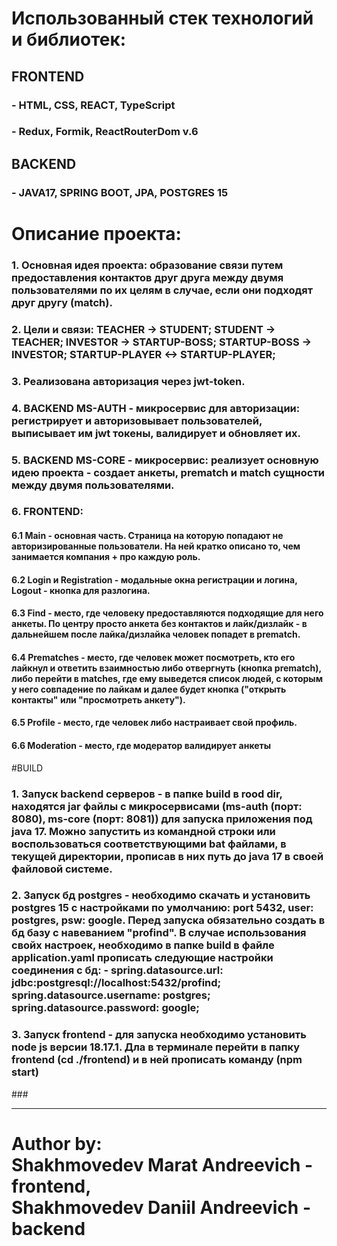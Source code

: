 # Использованный стек технологий и библиотек:

## FRONTEND

### - HTML, CSS, REACT, TypeScript

### - Redux, Formik, ReactRouterDom v.6

## BACKEND

### - JAVA17, SPRING BOOT, JPA, POSTGRES 15

# Описание проекта:

### 1. Основная идея проекта: образование связи путем предоставления контактов друг друга между двумя пользователями по их целям в случае, если они подходят друг другу (match).

### 2. Цели и связи: TEACHER -> STUDENT; STUDENT -> TEACHER; INVESTOR -> STARTUP-BOSS; STARTUP-BOSS -> INVESTOR; STARTUP-PLAYER <-> STARTUP-PLAYER; 

### 3. Реализована авторизация через jwt-token.

### 4. BACKEND MS-AUTH - микросервис для авторизации: регистрирует и авторизовывает пользователей, выписывает им jwt токены, валидирует и обновляет их.

### 5. BACKEND MS-CORE - микросервис: реализует основную идею проекта - создает анкеты, prematch и match сущности между двумя пользователями.

### 6. FRONTEND: 

#### 6.1 Main - основная часть. Страница на которую попадают не авторизированные пользователи. На ней кратко описано то, чем занимается компания + про каждую роль.

#### 6.2 Login и Registration - модальные окна регистрации и логина, Logout - кнопка для разлогина.

#### 6.3 Find - место, где человеку предоставляются подходящие для него анкеты. По центру просто анкета без контактов и лайк/дизлайк - в дальнейшем после лайка/дизлайка человек попадет в prematch.

#### 6.4 Prematches - место, где человек может посмотреть, кто его лайкнул и ответить взаимностью либо отвергнуть (кнопка prematch), либо перейти в matches, где ему выведется список людей, с которым у него совпадение по лайкам и далее будет кнопка ("открыть контакты" или "просмотреть анкету").

#### 6.5 Profile - место, где человек либо настраивает свой профиль.

#### 6.6 Moderation - место, где модератор валидирует анкеты

#BUILD

### 1. Запуск backend серверов - в папке build в rood dir, находятся jar файлы с микросервисами (ms-auth (порт: 8080), ms-core (порт: 8081)) для запуска приложения под java 17. Можно запустить из командной строки или воспользоваться соответствующими bat файлами, в текущей директории, прописав в них путь до java 17 в своей файловой системе.  

### 2. Запуск бд postgres - необходимо скачать и установить postgres 15 с настройками по умолчанию: port 5432, user: postgres, psw: google. Перед запуска обязательно создать в бд базу с навеванием "profind". В случае использования свойх настроек, необходимо в папке build в файле application.yaml прописать следующие настройки соединения с бд: - spring.datasource.url: jdbc:postgresql://localhost:5432/profind; spring.datasource.username: postgres; spring.datasource.password: google;   

### 3. Запуск frontend - для запуска необходимо установить node js версии 18.17.1. Дла в терминале перейти в папку frontend (cd ./frontend) и в ней прописать команду (npm start)

###<hr>

# Author by: <br> Shakhmovedev Marat Andreevich - frontend, <br> Shakhmovedev Daniil Andreevich - backend
